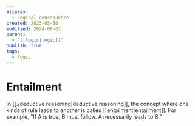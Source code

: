 ```yaml
---
aliases:
  - Logical consequence
created: 2023-05-30
modified: 2024-08-03
parent:
  - "[[logic|logic]]"
publish: true
tags:
  - logic
---
```


# Entailment
In [[./deductive reasoning|deductive reasoning]], the concept where one kinds of rule leads to another is called [[entailment|entailment]]. For example, "If A is true, B must follow. A necessarily leads to B."